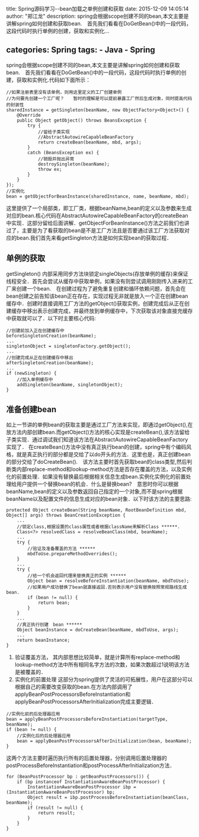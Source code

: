 title: Spring源码学习--bean加载之单例创建和获取
date: 2015-12-09 14:05:14
author: "郑江龙"
description: spring会根据scope创建不同的bean,本文主要是讲解spring如何创建和获取bean.　首先我们看看在DoGetBean()中的一段代码，这段代码时执行单例的创建，获取和实例化...

categories: Spring
tags:
    - Java
    - Spring
---

spring会根据scope创建不同的bean,本文主要是讲解spring如何创建和获取bean.　首先我们看看在DoGetBean()中的一段代码，这段代码时执行单例的创建，获取和实例化.代码如下面所示：
	
```	
//如果注册表里没有该单例，则用这里定义的工厂创建单例
//为何要先创建一个工厂呢？　　暂时的理解是可以提前暴露工厂然后生成对象，同时提高代码的封装性
sharedInstance = getSingleton(beanName, new ObjectFactory<Object>() {
	@Override
	public Object getObject() throws BeansException {
		try {
			//留给子类实现
			//AbstractAutowireCapableBeanFactory
			return createBean(beanName, mbd, args);
		}
		catch (BeansException ex) {
			//销毁并抛出异常
			destroySingleton(beanName);
			throw ex;
		}
	}
});
//实例化
bean = getObjectForBeanInstance(sharedInstance, name, beanName, mbd);
```

这里提供了一个局部类，即工厂类，根据beanName,bean的定义以及参数来生成对应的bean.核心代码在AbstractAutowireCapableBeanFactory的createBean中实现．这部分留给后面讲解．getObjectForBeanInstance()方法之前我们也讲过了，主要是为了看获取的bean是不是工厂方法且是否要通过该工厂方法获取对应的bean.我们首先来看getSingleton方法是如何实现bean的获取过程．

## 单例的获取
getSingleton() 内部采用同步方法块锁定singleObjects(存放单例的缓存)来保证线程安全．首先会尝试从缓存中获取单例，如果没有则尝试调用刚刚传入进来的工厂来创建一个bean.　在创建过程为了避免重复创建和循环依赖问题，首先会在bean创建之前告知该bean正在存在，实现过程无非就是放入一个正在创建bean缓存中．创建时直接调用工厂方法的getObject()获取实例，创建完成后从正在创建缓存中移出表示创建完成，并最终放到单例缓存中，下次获取该对象直接充缓存中获取就可以了．以下时主要核心代码:


```
//创建前加入正在创建缓存中
beforeSingletonCreation(beanName);
...
singletonObject = singletonFactory.getObject();
...
//创建完成从正在创建缓存中移出
afterSingletonCreation(beanName);
...
if (newSingleton) {
	//加入单例缓存中
	addSingleton(beanName, singletonObject);
}
```

## 准备创建bean
如上一节讲的单例bean的获取主要是通过工厂方法来实现，即通过getObject(),在放方法内部创建bean.而getObject()方法的核心实现是createBean(),该方法留给子类实现．通过调试我们知道该方法在AbstractAutowireCapableBeanFactory实现了．
在createBean()方法中没有真正执行bean的创建，spring中有个编码风格，就是真正执行的部分都是交给了以do开头的方法．这里也是，真正创建bean的部分交给了doCreateBean().　该方法主要时首先获取bean的class类型,然后判断类内部replace-method和lookup-method方法是否存在覆盖的方法，以及实例化的前置处理．如果没有替换最后根据相关信息生成bean.实例化实例化的前置处理给用户提供一个替换bean的机会．什么是替换bean?　意思时你可以根据beanName,bean的定义以及参数返回自己指定的一个对象,而不是spring根据beanName以及配置文件的信息生成对应的bean对象．以下时该方法的主要思路:
		
```
protected Object createBean(String beanName, RootBeanDefinition mbd, Object[] args) throws BeanCreationException {
	...
	//锁定class,根据设置的class属性或者根据className来解析Class ******.
	Class<?> resolvedClass = resolveBeanClass(mbd, beanName);
	...
	try {
		//验证及准备覆盖的方法 ******
		mbdToUse.prepareMethodOverrides();
	}
	...
	try {
		//给一个机会返回代理来替换真正的实例 ******
		Object bean = resolveBeforeInstantiation(beanName, mbdToUse);
		//如果用户成功替换了bean就直接返回.否则表示用户没有替换按照常规路线生成bean.
		if (bean != null) {
			return bean;
		}
	}
	...
	//真正执行创建　bean ******
	Object beanInstance = doCreateBean(beanName, mbdToUse, args);
	...
	return beanInstance;
}
```

1) 验证覆盖方法，
其内部思想比较简单，就是计算所有replace-method和lookup-method方法中所有相同名字方法的次数，如果次数超过1说明该方法是被覆盖的．
2) 实例化的前置处理
这部分为spring提供了灵活的可拓展性，用户在这部分可以根据自己的需要改变获取的bean.在方法内部调用了applyBeanPostProcessorsBeforeInstantiation和applyBeanPostProcessorsAfterInitialization完成主要逻辑．

```
//实例化前的后处理器应用
bean = applyBeanPostProcessorsBeforeInstantiation(targetType, beanName);
if (bean != null) {
	//实例化后的后处理器应用
	bean = applyBeanPostProcessorsAfterInitialization(bean, beanName);
}
```

这两个方法主要时遍历执行所有的后置处理器，分别调用后置处理器的postProcessBeforeInstantiation和postProcessAfterInitialization方法．

```
for (BeanPostProcessor bp : getBeanPostProcessors()) {
	if (bp instanceof InstantiationAwareBeanPostProcessor) {
		InstantiationAwareBeanPostProcessor ibp = (InstantiationAwareBeanPostProcessor) bp;
		Object result = ibp.postProcessBeforeInstantiation(beanClass, beanName);
		if (result != null) {
			return result;
		}
	}
}
```	



				




